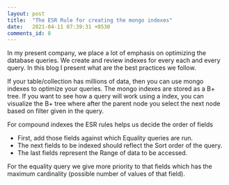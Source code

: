 ```yaml
---
layout: post
title:  "The ESR Rule for creating the mongo indexes"
date:   2021-04-11 07:39:31 +0530
comments_id: 8
---
```


In my present company, we place a lot of emphasis on optimizing the database queries. We create and review indexes for every each and every query. In this blog I present what are the best practices we follow.

<!--more-->

If your table/collection has millions of data, then you can use mongo indexes to optimize your queries. The mongo indexes are stored as a B+ tree. If you want to see how a query will work using a index, you can visualize the B+ tree where after the parent node you select the next node based on filter given in the query.

For compound indexes the ESR rules helps us decide the order of fields


* First, add those fields against which Equality queries are run.
* The next fields to be indexed should reflect the Sort order of the query.
* The last fields represent the Range of data to be accessed.


For the equality query we give more priority to that fields which has the maximum cardinality (possible number of values of that field).